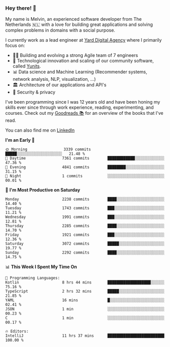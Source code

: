 ### Hey there! 👋

My name is Melvin, an experienced software developer from The Netherlands 🇳🇱 with a love for building great applications and solving complex problems in domains with a social purpose. 

I currently work as a lead engineer at [Yard Digital Agency](https://github.com/yardinternet) where I primarily focus on:

* 👏🏼 Building and evolving a strong Agile team of 7 engineers
* 🚀 Technological innovation and scaling of our community software, called [Yunits](https://www.yunits.com/).
* 📊 Data science and Machine Learning (Recommender systems, network analysis, NLP, visualization, ...)
* 🏛 Architecture of our applications and API's
* 🔐 Security & privacy

I've been programming since I was 12 years old and have been honing my skills ever since through work experience, reading, experimenting, and courses.
Check out my [Goodreads 📚](https://goodreads.com/melvinkoopmans) for an overview of the books that I've read. 

You can also find me on [LinkedIn](https://www.linkedin.com/in/melvinkoopmans)

<!--START_SECTION:waka-->
**I'm an Early 🐤** 

```text
🌞 Morning                3339 commits        █████░░░░░░░░░░░░░░░░░░░░   21.48 % 
🌆 Daytime                7361 commits        ████████████░░░░░░░░░░░░░   47.36 % 
🌃 Evening                4841 commits        ████████░░░░░░░░░░░░░░░░░   31.15 % 
🌙 Night                  1 commits           ░░░░░░░░░░░░░░░░░░░░░░░░░   00.01 % 
```
📅 **I'm Most Productive on Saturday** 

```text
Monday                   2238 commits        ████░░░░░░░░░░░░░░░░░░░░░   14.40 % 
Tuesday                  1743 commits        ███░░░░░░░░░░░░░░░░░░░░░░   11.21 % 
Wednesday                1991 commits        ███░░░░░░░░░░░░░░░░░░░░░░   12.81 % 
Thursday                 2285 commits        ████░░░░░░░░░░░░░░░░░░░░░   14.70 % 
Friday                   1921 commits        ███░░░░░░░░░░░░░░░░░░░░░░   12.36 % 
Saturday                 3072 commits        █████░░░░░░░░░░░░░░░░░░░░   19.77 % 
Sunday                   2292 commits        ████░░░░░░░░░░░░░░░░░░░░░   14.75 % 
```


📊 **This Week I Spent My Time On** 

```text
💬 Programming Languages: 
Kotlin                   8 hrs 44 mins       ███████████████████░░░░░░   75.16 % 
TypeScript               2 hrs 32 mins       █████░░░░░░░░░░░░░░░░░░░░   21.85 % 
YAML                     16 mins             █░░░░░░░░░░░░░░░░░░░░░░░░   02.41 % 
JSON                     1 min               ░░░░░░░░░░░░░░░░░░░░░░░░░   00.23 % 
C                        1 min               ░░░░░░░░░░░░░░░░░░░░░░░░░   00.17 % 

🔥 Editors: 
IntelliJ                 11 hrs 37 mins      █████████████████████████   100.00 % 
```


<!--END_SECTION:waka-->
